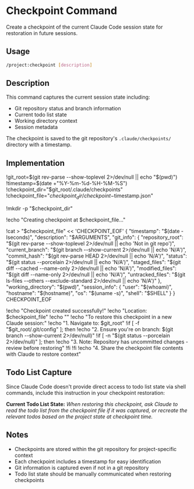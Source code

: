 # Checkpoint Command

Create a checkpoint of the current Claude Code session state for restoration in future sessions.

## Usage

```bash
/project:checkpoint [description]
```

## Description

This command captures the current session state including:

- Git repository status and branch information
- Current todo list state
- Working directory context
- Session metadata

The checkpoint is saved to the git repository's `.claude/checkpoints/` directory with a timestamp.

## Implementation

!git_root=$(git rev-parse --show-toplevel 2>/dev/null || echo "$(pwd)")
!timestamp=$(date +"%Y-%m-%d-%H-%M-%S")
!checkpoint_dir="$git_root/.claude/checkpoints"
!checkpoint_file="$checkpoint_dir/checkpoint-$timestamp.json"

!mkdir -p "$checkpoint_dir"

!echo "Creating checkpoint at $checkpoint_file..."

!cat > "$checkpoint_file" << 'CHECKPOINT_EOF'
{
  "timestamp": "$(date -Iseconds)",
  "description": "$ARGUMENTS",
  "git_info": {
    "repository_root": "$(git rev-parse --show-toplevel 2>/dev/null || echo 'Not in git repo')",
    "current_branch": "$(git branch --show-current 2>/dev/null || echo 'N/A')",
    "commit_hash": "$(git rev-parse HEAD 2>/dev/null || echo 'N/A')",
    "status": "$(git status --porcelain 2>/dev/null || echo 'N/A')",
    "staged_files": "$(git diff --cached --name-only 2>/dev/null || echo 'N/A')",
    "modified_files": "$(git diff --name-only 2>/dev/null || echo 'N/A')",
    "untracked_files": "$(git ls-files --others --exclude-standard 2>/dev/null || echo 'N/A')"
  },
  "working_directory": "$(pwd)",
  "session_info": {
    "user": "$(whoami)",
    "hostname": "$(hostname)",
    "os": "$(uname -s)",
    "shell": "$SHELL"
  }
}
CHECKPOINT_EOF

!echo "Checkpoint created successfully!"
!echo "Location: $checkpoint_file"
!echo ""
!echo "To restore this checkpoint in a new Claude session:"
!echo "1. Navigate to: $git_root"
!if [ -f "$git_root/.git/config" ]; then
  !echo "2. Ensure you're on branch: $(git branch --show-current 2>/dev/null)"
  !if [ -n "$(git status --porcelain 2>/dev/null)" ]; then
    !echo "3. Note: Repository has uncommitted changes - review before restoring"
  !fi
!fi
!echo "4. Share the checkpoint file contents with Claude to restore context"

## Todo List Capture

Since Claude Code doesn't provide direct access to todo list state via shell commands,
include this instruction in your checkpoint restoration:

**Current Todo List State:**
*When restoring this checkpoint, ask Claude to read the todo list from the checkpoint
file if it was captured, or recreate the relevant todos based on the project state
at checkpoint time.*

## Notes

- Checkpoints are stored within the git repository for project-specific context
- Each checkpoint includes a timestamp for easy identification
- Git information is captured even if not in a git repository
- Todo list state should be manually communicated when restoring checkpoints
